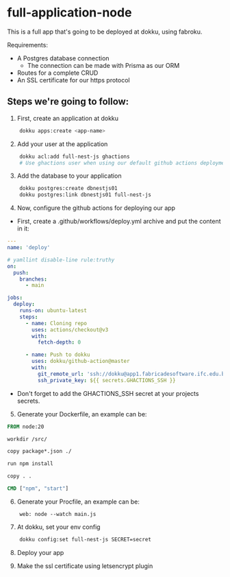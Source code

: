 # full-application-node
This is a full app that's going to be deployed at dokku, using fabroku.

Requirements:
 * A Postgres database connection
    * The connection can be made with Prisma as our ORM
 * Routes for a complete CRUD
 * An SSL certificate for our https protocol

## Steps we're going to follow:

1. First, create an application at dokku
```bash 
    dokku apps:create <app-name>
```

2. Add your user at the application
```bash
    dokku acl:add full-nest-js ghactions
    # Use ghactions user when using our default github actions deployment system
```

3. Add the database to your application

```bash
    dokku postgres:create dbnestjs01
    dokku postgres:link dbnestjs01 full-nest-js
```

4. Now, configure the github actions for deploying our app
* First, create a .github/workflows/deploy.yml archive and put the content in it:
```yml
---
name: 'deploy'

# yamllint disable-line rule:truthy
on:
  push:
    branches:
      - main

jobs:
  deploy:
    runs-on: ubuntu-latest
    steps:
      - name: Cloning repo
        uses: actions/checkout@v3
        with:
          fetch-depth: 0

      - name: Push to dokku
        uses: dokku/github-action@master
        with:
          git_remote_url: 'ssh://dokku@app1.fabricadesoftware.ifc.edu.br:1022/appname'
          ssh_private_key: ${{ secrets.GHACTIONS_SSH }}
```
* Don't forget to add the GHACTIONS_SSH secret at your projects secrets.

5. Generate your Dockerfile, an example can be:
```Dockerfile
FROM node:20

workdir /src/

copy package*.json ./

run npm install

copy . .

CMD ["npm", "start"]
```

6. Generate your Procfile, an example can be:
```Procfile
    web: node --watch main.js
```

7. At dokku, set your env config
```bash
    dokku config:set full-nest-js SECRET=secret
```

8. Deploy your app

9. Make the ssl certificate using letsencrypt plugin


